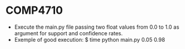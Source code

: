 COMP4710
========
 - Execute the main.py file passing two float values from 0.0 to 1.0 as argument for support and confidence rates.
 - Exemple of good execution:
      $ time python main.py 0.05 0.98
